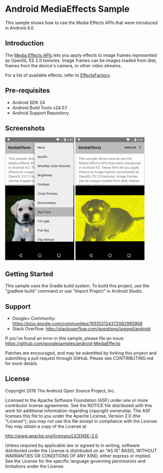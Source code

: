 
Android MediaEffects Sample
===================================

This sample shows how to use the Media Effects APIs that were
introduced in Android 4.0.

Introduction
------------

The [Media Effects APIs][1] lets you apply effects to image frames
represented as OpenGL ES 2.0 textures.  Image frames can be images
loaded from disk, frames from the device's camera, or other video
streams.

For a list of available effects, refer to [EffectsFactory][2].

[1]: http://developer.android.com/reference/android/media/effect/package-summary.html
[2]: http://developer.android.com/reference/android/media/effect/EffectFactory.html

Pre-requisites
--------------

- Android SDK 24
- Android Build Tools v24.0.1
- Android Support Repository

Screenshots
-------------

<img src="screenshots/menu.png" height="400" alt="Screenshot"/> <img src="screenshots/duotone.png" height="400" alt="Screenshot"/> 

Getting Started
---------------

This sample uses the Gradle build system. To build this project, use the
"gradlew build" command or use "Import Project" in Android Studio.

Support
-------

- Google+ Community: https://plus.google.com/communities/105153134372062985968
- Stack Overflow: http://stackoverflow.com/questions/tagged/android

If you've found an error in this sample, please file an issue:
https://github.com/googlesamples/android-MediaEffects

Patches are encouraged, and may be submitted by forking this project and
submitting a pull request through GitHub. Please see CONTRIBUTING.md for more details.

License
-------

Copyright 2016 The Android Open Source Project, Inc.

Licensed to the Apache Software Foundation (ASF) under one or more contributor
license agreements.  See the NOTICE file distributed with this work for
additional information regarding copyright ownership.  The ASF licenses this
file to you under the Apache License, Version 2.0 (the "License"); you may not
use this file except in compliance with the License.  You may obtain a copy of
the License at

http://www.apache.org/licenses/LICENSE-2.0

Unless required by applicable law or agreed to in writing, software
distributed under the License is distributed on an "AS IS" BASIS, WITHOUT
WARRANTIES OR CONDITIONS OF ANY KIND, either express or implied.  See the
License for the specific language governing permissions and limitations under
the License.
